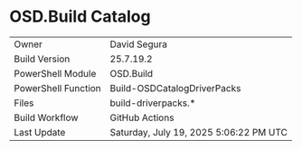 ﻿# OSD.Build Catalog

| | |
|-|-|
| Owner | David Segura |
| Build Version | 25.7.19.2 |
| PowerShell Module | OSD.Build |
| PowerShell Function | Build-OSDCatalogDriverPacks |
| Files | build-driverpacks.* |
| Build Workflow | GitHub Actions |
| Last Update | Saturday, July 19, 2025 5:06:22 PM UTC |
